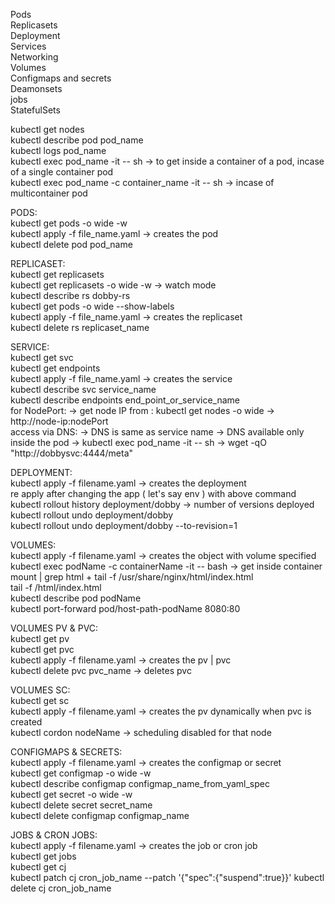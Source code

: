 Pods  
Replicasets  
Deployment  
Services  
Networking  
Volumes  
Configmaps and secrets  
Deamonsets   
jobs  
StatefulSets  

kubectl get nodes   
kubectl describe pod pod_name  
kubectl logs pod_name  
kubectl exec pod_name -it -- sh  -> to get inside a container of a pod, incase of a single container pod  
kubectl exec pod_name -c container_name -it -- sh  -> incase of multicontainer pod  

PODS:  
kubectl get pods -o wide -w  
kubectl apply -f file_name.yaml  -> creates the pod  
kubectl delete pod pod_name  

REPLICASET:  
kubectl get replicasets  
kubectl get replicasets -o wide -w    -> watch mode  
kubectl describe rs dobby-rs  
kubectl get pods -o wide --show-labels  
kubectl apply -f file_name.yaml  -> creates the replicaset   
kubectl delete rs replicaset_name  


SERVICE:  
kubectl get svc  
kubectl get endpoints  
kubectl apply -f file_name.yaml  -> creates the service  
kubectl describe svc service_name  
kubectl describe endpoints end_point_or_service_name  
for NodePort: -> get node IP from : kubectl get nodes -o wide -> http://node-ip:nodePort  
access via DNS: -> DNS is same as service name -> DNS available only inside the pod -> kubectl exec pod_name -it -- sh -> wget -qO "http://dobbysvc:4444/meta"  

DEPLOYMENT:  
kubectl apply -f filename.yaml -> creates the deployment  
re apply after changing the app ( let's say env ) with above command  
kubectl rollout history deployment/dobby -> number of versions deployed
kubectl rollout undo deployment/dobby    
kubectl rollout undo deployment/dobby --to-revision=1    

VOLUMES:   
kubectl apply -f filename.yaml  -> creates the object with volume specified  
kubectl exec podName -c containerName -it -- bash  -> get inside container    
mount | grep html  +  tail -f /usr/share/nginx/html/index.html  
tail -f /html/index.html  
kubectl describe pod podName    
kubectl port-forward pod/host-path-podName 8080:80   

VOLUMES PV & PVC:  
kubectl get pv  
kubectl get pvc  
kubectl apply -f filename.yaml  -> creates the pv | pvc  
kubectl delete pvc pvc_name -> deletes pvc   

VOLUMES SC:  
kubectl get sc  
kubectl apply -f filename.yaml  -> creates the pv dynamically when pvc is created  
kubectl cordon nodeName -> scheduling disabled for that node     

CONFIGMAPS & SECRETS:  
kubectl apply -f filename.yaml  -> creates the configmap or secret    
kubectl get configmap -o wide -w  
kubectl describe configmap configmap_name_from_yaml_spec  
kubectl get secret -o wide -w  
kubectl delete secret secret_name  
kubectl delete configmap configmap_name  

JOBS & CRON JOBS:  
kubectl apply -f filename.yaml  -> creates the job or cron job  
kubectl get jobs  
kubectl get cj  
kubectl patch cj cron_job_name --patch '{"spec":{"suspend":true}}'
kubectl delete cj cron_job_name  
